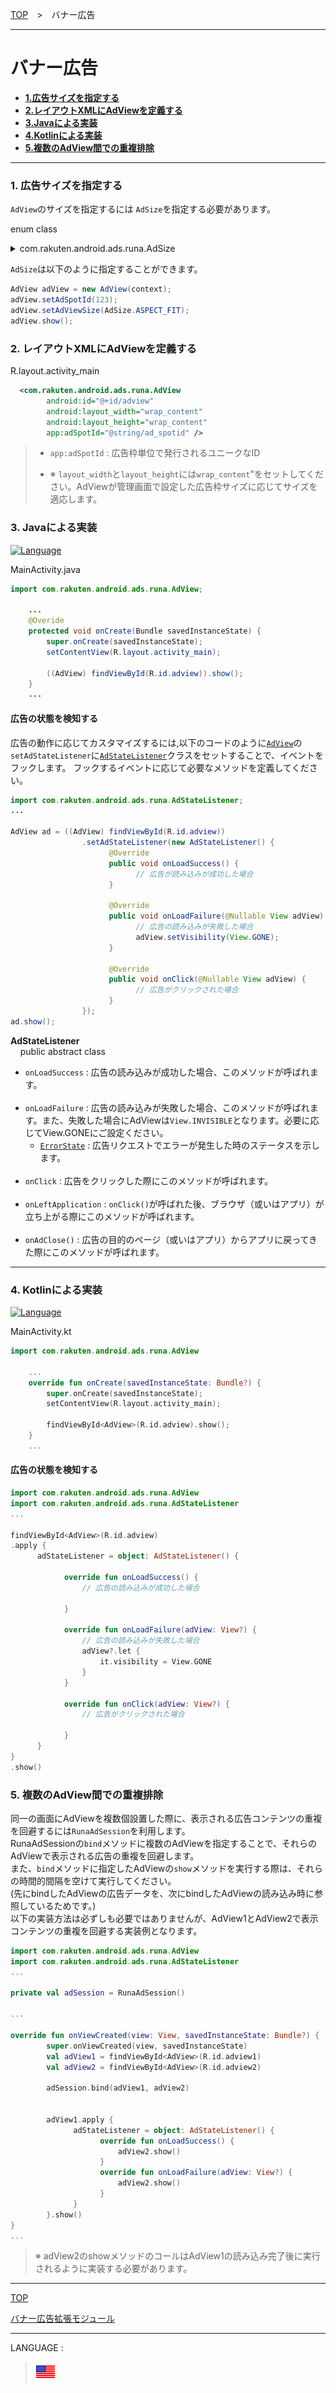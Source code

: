 [TOP](../#top)　>　バナー広告

---

# バナー広告

* **[1.広告サイズを指定する](#specify_adsize)**
* **[2.レイアウトXMLにAdViewを定義する](#define_adview_xml)**
* **[3.Javaによる実装](#implement_java)**
* **[4.Kotlinによる実装](#implement_kotlin)**
* **[5.複数のAdView間での重複排除](#avoid_duplication)**

---

<div id="specify_adsize"></div>

### 1. 広告サイズを指定する

`AdView`のサイズを指定するには `AdSize`を指定する必要があります。

enum class<br>

<details>
<summary>com.rakuten.android.ads.runa.AdSize</summary>

|種類|詳細|
|:---|:---|
|DEFAULT|ダッシュボードで設定したサイズ（AdSizeを指定しない場合は、DEFAULTで表示されます。）|
|ASPECT_FIT|画面横幅サイズに自動調整したサイズ|
|CUSTOM|標準サイズを下限に、画面横幅サイズを上限とした任意のサイズ(px)を指定することができます。<br>但し、この指定は広告の横幅のサイズと標準サイズの比率を基に算出されます。<br>指定可能なサイズ: (DEFAULT < `CUSTOM` < ASPECT_FIT)|

</details>

`AdSize`は以下のように指定することができます。

```java
AdView adView = new AdView(context);
adView.setAdSpotId(123);
adView.setAdViewSize(AdSize.ASPECT_FIT);
adView.show();
```

<div id="define_adview_xml"></div>

### 2. レイアウトXMLにAdViewを定義する

R.layout.activity_main
```xml
  <com.rakuten.android.ads.runa.AdView
        android:id="@+id/adview"
        android:layout_width="wrap_content"
        android:layout_height="wrap_content"
        app:adSpotId="@string/ad_spotid" />
```
> * `app:adSpotId` : 広告枠単位で発行されるユニークなID
>
> * ※ `layout_width`と`layout_height`には`wrap_content`"をセットしてください。AdViewが管理画面で設定した広告枠サイズに応じてサイズを適応します。

<div id="implement_java"></div>

### 3. Javaによる実装

[![Language](http://img.shields.io/badge/language-Java-red.svg?style=flat)](https://www.java.com)

MainActivity.java
```java
import com.rakuten.android.ads.runa.AdView;

    ...
    @Overide
    protected void onCreate(Bundle savedInstanceState) {
        super.onCreate(savedInstanceState);
        setContentView(R.layout.activity_main);

        ((AdView) findViewById(R.id.adview)).show();
    }
    ...  
```


#### 広告の状態を検知する

広告の動作に応じてカスタマイズするには,以下のコードのように[`AdView`](../api/AdView.md)の`setAdStateListener`に[`AdStateListener`](../api/AdStateListener.md)クラスをセットすることで、イベントをフックします。
フックするイベントに応じて必要なメソッドを定義してください。

```java
import com.rakuten.android.ads.runa.AdStateListener;
...

AdView ad = ((AdView) findViewById(R.id.adview))
                .setAdStateListener(new AdStateListener() {
                      @Override
                      public void onLoadSuccess() {
                            // 広告が読み込みが成功した場合
                      }

                      @Override
                      public void onLoadFailure(@Nullable View adView) {
                            // 広告の読み込みが失敗した場合
                            adView.setVisibility(View.GONE);
                      }

                      @Override
                      public void onClick(@Nullable View adView) {
                            // 広告がクリックされた場合
                      }
                });
ad.show();
```

**AdStateListener**<br>
&nbsp;&nbsp;&nbsp;&nbsp;public abstract class
* `onLoadSuccess` : 広告の読み込みが成功した場合、このメソッドが呼ばれます。<br><br>
* `onLoadFailure` : 広告の読み込みが失敗した場合、このメソッドが呼ばれます。また、失敗した場合にAdViewは`View.INVISIBLE`となります。必要に応じてView.GONEにご設定ください。
  * [`ErrorState`](../api/ErrorState.md) : 広告リクエストでエラーが発生した時のステータスを示します。<br><br>
* `onClick` : 広告をクリックした際にこのメソッドが呼ばれます。<br><br>
* `onLeftApplication` : `onClick()`が呼ばれた後、ブラウザ（或いはアプリ）が立ち上がる際にこのメソッドが呼ばれます。<br><br>
* `onAdClose()` : 広告の目的のページ（或いはアプリ）からアプリに戻ってきた際にこのメソッドが呼ばれます。


---
<div id="implement_kotlin"></div>

### 4. Kotlinによる実装

[![Language](http://img.shields.io/badge/language-Kotlin-green.svg?style=flat)](https://kotlinlang.org/)

MainActivity.kt
```kotlin
import com.rakuten.android.ads.runa.AdView

    ...
    override fun onCreate(savedInstanceState: Bundle?) {
        super.onCreate(savedInstanceState);
        setContentView(R.layout.activity_main);

        findViewById<AdView>(R.id.adview).show();
    }
    ...  
```

#### 広告の状態を検知する

```kotlin
import com.rakuten.android.ads.runa.AdView
import com.rakuten.android.ads.runa.AdStateListener
...

findViewById<AdView>(R.id.adview)
.apply {
      adStateListener = object: AdStateListener() {

            override fun onLoadSuccess() {
                // 広告の読み込みが成功した場合

            }

            override fun onLoadFailure(adView: View?) {
                // 広告の読み込みが失敗した場合
                adView?.let {
                    it.visibility = View.GONE
                }
            }

            override fun onClick(adView: View?) {
                // 広告がクリックされた場合

            }
      }
}
.show()
```

<div id="avoid_duplication"></div>

### 5. 複数のAdView間での重複排除

同一の画面にAdViewを複数個設置した際に、表示される広告コンテンツの重複を回避するには`RunaAdSession`を利用します。<br>
RunaAdSessionの`bind`メソッドに複数のAdViewを指定することで、それらのAdViewで表示される広告の重複を回避します。<br>
また、`bind`メソッドに指定したAdViewの`show`メソッドを実行する際は、それらの時間的間隔を空けて実行してください。<br>
(先にbindしたAdViewの広告データを、次にbindしたAdViewの読み込み時に参照しているためです。)<br>
以下の実装方法は必ずしも必要ではありませんが、AdView1とAdView2で表示コンテンツの重複を回避する実装例となります。<br>

```kotlin
import com.rakuten.android.ads.runa.AdView
import com.rakuten.android.ads.runa.AdStateListener
...

private val adSession = RunaAdSession()

...

override fun onViewCreated(view: View, savedInstanceState: Bundle?) {
        super.onViewCreated(view, savedInstanceState)
        val adView1 = findViewById<AdView>(R.id.adview1)
        val adView2 = findViewById<AdView>(R.id.adview2)

        adSession.bind(adView1, adView2)


        adView1.apply {
              adStateListener = object: AdStateListener() {
                    override fun onLoadSuccess() {
                        adView2.show()
                    }
                    override fun onLoadFailure(adView: View?) {
                        adView2.show()
                    }
              }
        }.show()
}
...
```

> ※ adView2のshowメソッドのコールはAdView1の読み込み完了後に実行されるように実装する必要があります。




---
[TOP](../#top)

[バナー広告拡張モジュール](/doc/ja/extension/README.md)

---
LANGUAGE :
> [![en](/doc/lang/en.png)](/doc/bannerads/README.md)
